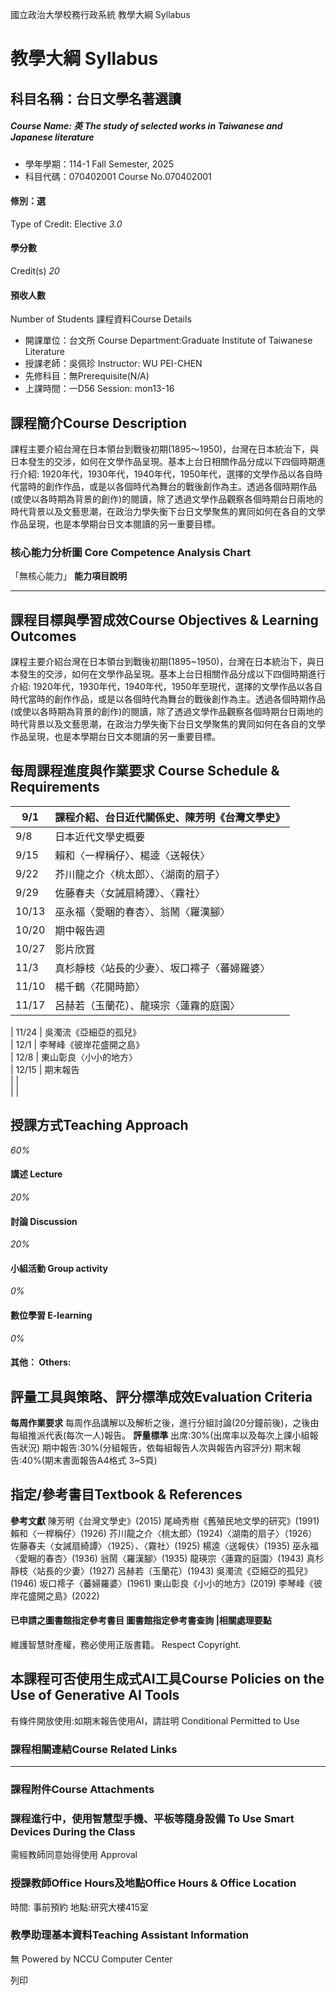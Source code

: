 國立政治大學校務行政系統 教學大綱 Syllabus
# 教學大綱 Syllabus
##  科目名稱：台日文學名著選讀
#####  Course Name: 英 The study of selected works in Taiwanese and Japanese literature
  * 學年學期：114-1 Fall Semester, 2025 
  * 科目代碼：070402001 Course No.070402001


#### 修別：選
Type of Credit: Elective 
_3.0_
#### 學分數
Credit(s)
_20_
#### 預收人數
Number of Students
課程資料Course Details
  * 開課單位：台文所 Course Department:Graduate Institute of Taiwanese Literature 
  * 授課老師：吳佩珍 Instructor: WU PEI-CHEN 
  * 先修科目：無Prerequisite(N/A)
  * 上課時間：一D56 Session: mon13-16


##  課程簡介Course Description
課程主要介紹台灣在日本領台到戰後初期(1895〜1950)，台灣在日本統治下，與日本發生的交涉，如何在文學作品呈現。基本上台日相關作品分成以下四個時期進行介紹: 1920年代，1930年代，1940年代，1950年代，選擇的文學作品以各自時代當時的創作作品，或是以各個時代為舞台的戰後創作為主。透過各個時期作品(或使以各時期為背景的創作)的閱讀，除了透過文學作品觀察各個時期台日兩地的時代背景以及文藝思潮，在政治力學失衡下台日文學聚焦的異同如何在各自的文學作品呈現，也是本學期台日文本閱讀的另一重要目標。
###  核心能力分析圖 Core Competence Analysis Chart
「無核心能力」 
**能力項目說明**
* * *
##  課程目標與學習成效Course Objectives & Learning Outcomes 
課程主要介紹台灣在日本領台到戰後初期(1895~1950)，台灣在日本統治下，與日本發生的交涉，如何在文學作品呈現。基本上台日相關作品分成以下四個時期進行介紹: 1920年代，1930年代，1940年代，1950年至現代，選擇的文學作品以各自時代當時的創作作品，或是以各個時代為舞台的戰後創作為主。透過各個時期作品(或使以各時期為背景的創作)的閱讀，除了透過文學作品觀察各個時期台日兩地的時代背景以及文藝思潮，在政治力學失衡下台日文學聚焦的異同如何在各自的文學作品呈現，也是本學期台日文本閱讀的另一重要目標。
##  每周課程進度與作業要求 Course Schedule & Requirements
9/1 |  課程介紹、台日近代關係史、陳芳明《台灣文學史》  
---|---  
9/8 |  日本近代文學史概要  
9/15 |  賴和〈一桿稱仔〉、楊逵〈送報伕〉  
9/22 |  芥川龍之介〈桃太郎〉、〈湖南的扇子〉  
9/29 |  佐藤春夫〈女誡扇綺譚〉、〈霧社〉  
10/13 |  巫永福〈愛睏的春杏〉、翁鬧〈羅漢腳〉  
10/20 |  期中報告週  
10/27 |  影片欣賞  
11/3 |  真杉靜枝〈站長的少妻〉、坂口䙥子〈蕃婦羅婆〉  
11/10 |  楊千鶴〈花開時節〉  
11/17 |  呂赫若（玉蘭花）、龍瑛宗〈蓮霧的庭園〉  
  
|  11/24 |  吳濁流《亞細亞的孤兒》  
|  12/1 |  李琴峰《彼岸花盛開之島》  
|  12/8 |  東山彰良〈小小的地方〉  
|  12/15 |  期末報告  
|  |   
|  |   
##  授課方式Teaching Approach
_60%_
####  講述 Lecture
_20%_
####  討論 Discussion
_20%_
####  小組活動 Group activity
_0%_
####  數位學習 E-learning
_0%_
####  其他： Others:
##  評量工具與策略、評分標準成效Evaluation Criteria
**每周作業要求**
每周作品講解以及解析之後，進行分組討論(20分鐘前後)，之後由每組推派代表(每次一人)報告。
**評量標準**
出席:30%(出席率以及每次上課小組報告狀況)
期中報告:30%(分組報告，依每組報告人次與報告內容評分)
期末報告:40%(期末書面報告A4格式 3~5頁)
##  指定/參考書目Textbook & References
**參考文獻**
陳芳明《台灣文學史》(2015)
尾崎秀樹《舊殖民地文學的研究》(1991)
賴和〈一桿稱仔〉(1926)
芥川龍之介〈桃太郎〉(1924)〈湖南的扇子〉（1926）
佐藤春夫〈女誡扇綺譚〉（1925）、〈霧社〉(1925)
楊逵〈送報伕〉(1935)
巫永福〈愛睏的春杏〉(1936)
翁鬧〈羅漢腳〉(1935)
龍瑛宗〈蓮霧的庭園〉(1943)
真杉靜枝〈站長的少妻〉(1927)
呂赫若（玉蘭花）(1943)
吳濁流《亞細亞的孤兒》(1946)
坂口䙥子〈蕃婦羅婆〉(1961)
東山彰良《小小的地方》(2019)
李琴峰《彼岸花盛開之島》(2022)
####  已申請之圖書館指定參考書目  圖書館指定參考書查詢 |相關處理要點
維護智慧財產權，務必使用正版書籍。 Respect Copyright.
##  本課程可否使用生成式AI工具Course Policies on the Use of Generative AI Tools
有條件開放使用:如期末報告使用AI，請註明 Conditional Permitted to Use 
###  課程相關連結Course Related Links
* * *
###  課程附件Course Attachments
###  課程進行中，使用智慧型手機、平板等隨身設備 To Use Smart Devices During the Class
需經教師同意始得使用  Approval
###  授課教師Office Hours及地點Office Hours & Office Location
時間: 事前預約
地點:研究大樓415室
###  教學助理基本資料Teaching Assistant Information
無
Powered by NCCU Computer Center
  
列印
